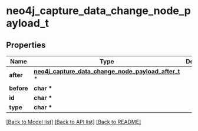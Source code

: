 # neo4j_capture_data_change_node_payload_t

## Properties
Name | Type | Description | Notes
------------ | ------------- | ------------- | -------------
**after** | [**neo4j_capture_data_change_node_payload_after_t**](neo4j_capture_data_change_node_payload_after.md) \* |  | 
**before** | **char \*** |  | 
**id** | **char \*** |  | 
**type** | **char \*** |  | 

[[Back to Model list]](../README.md#documentation-for-models) [[Back to API list]](../README.md#documentation-for-api-endpoints) [[Back to README]](../README.md)


